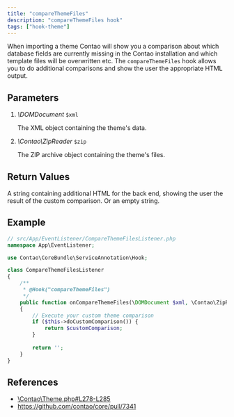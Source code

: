 ```yaml
---
title: "compareThemeFiles"
description: "compareThemeFiles hook"
tags: ["hook-theme"]
---
```



When importing a theme Contao will show you a comparison about which database
fields are currently missing in the Contao installation and which template files
will be overwritten etc. The `compareThemeFiles` hook allows you to do additional
comparisons and show the user the appropriate HTML output.


## Parameters

1. *\DOMDocument* `$xml`

    The XML object containing the theme's data.

2. *\Contao\ZipReader* `$zip`

    The ZIP archive object containing the theme's files.


## Return Values

A string containing additional HTML for the back end, showing the user the result
of the custom comparison. Or an empty string.


## Example

```php
// src/App/EventListener/CompareThemeFilesListener.php
namespace App\EventListener;

use Contao\CoreBundle\ServiceAnnotation\Hook;

class CompareThemeFilesListener
{
    /**
     * @Hook("compareThemeFiles")
     */
    public function onCompareThemeFiles(\DOMDocument $xml, \Contao\ZipReader $zip): string
    {
        // Execute your custom theme comparison
        if ($this->doCustomComparison()) {
            return $customComparison;
        }
        
        return '';
    }
}
```


## References

* [\Contao\Theme.php#L278-L285](https://github.com/contao/contao/blob/4.7.6/core-bundle/src/Resources/contao/classes/Theme.php#L278-L285)
* https://github.com/contao/core/pull/7341
